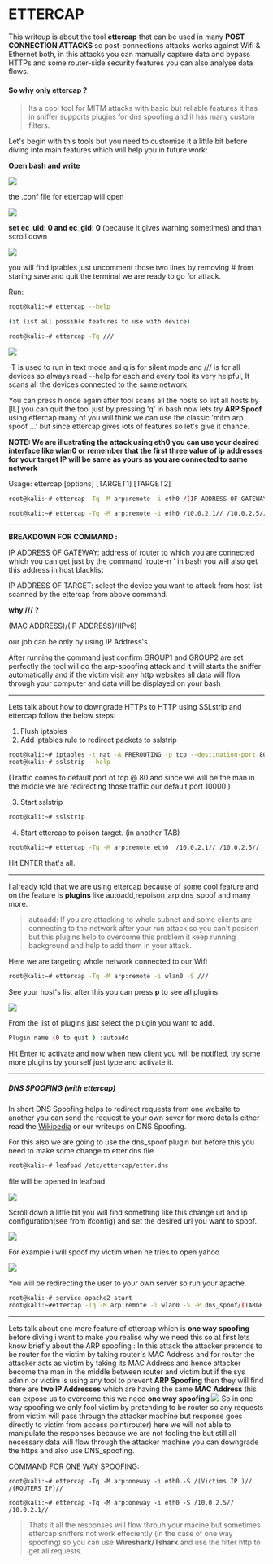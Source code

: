 
# ETTERCAP



This writeup is about the tool **ettercap** that can be used in many **POST CONNECTION ATTACKS** so post-connections attacks works against Wifi & Ethernet both, in this attacks you can manually capture data and bypass HTTPs and some router-side security features you can also analyse data flows.

#### So why only  ettercap ?

>Its a cool tool for MITM attacks with basic but reliable features it has in sniffer supports plugins for dns spoofing and it has many custom filters.

Let's begin with this tools but you need to  customize it a little bit before diving into main features which will help you in future work:

**Open bash and write**

![](img/ettercap/p1.png)

the .conf file for ettercap will open

![](img/ettercap/p2.png)

**set ec_uid: 0 and ec_gid: 0** (because it gives warning sometimes) and than scroll down

![](img/ettercap/p3.png)

you will find iptables just uncomment those two lines by removing # from staring save and quit the terminal we are ready to go for attack.

Run:

```bash
root@kali:~# ettercap --help

(it list all possible features to use with device)

root@kali:~# ettercap -Tq ///

```

![](img/ettercap/p4.png)

-T is used to run in text mode and q is for silent mode and  /// is for all devices so always read --help for each and every tool its very helpful, It scans all the devices connected to the same network.

You can press h once again after tool scans all the hosts so list all hosts by [lL] you can quit the tool just by pressing 'q' in bash now lets try **ARP Spoof** using ettercap many of you will think we can use the classic 'mitm arp spoof ...'
but since ettercap gives lots of features so let's give it chance.

**NOTE: We are illustrating the attack using eth0 you can use your desired interface like wlan0  or remember that the first three value of ip addresses for your target IP will be same as yours as you are connected to same network**

Usage: ettercap [options] [TARGET1] [TARGET2]

```bash
root@kali:~# ettercap -Tq -M arp:remote -i eth0 /(IP ADDRESS OF GATEWAY)// /(IP ADDRESS OF TARGET)//

```

```bash
root@kali:~# ettercap -Tq -M arp:remote -i eth0 /10.0.2.1// /10.0.2.5//

```
---
**BREAKDOWN FOR COMMAND :**

IP ADDRESS OF GATEWAY: address of router to which you are connected which you can get just by the command 'route-n ' in bash you will also get this address in host blacklist

IP ADDRESS OF TARGET: select the device you want to attack from host list scanned by the ettercap from above command.

**why /// ?**

(MAC ADDRESS)/(IP ADDRESS)/(IPv6)

our job can be only by using  IP Address's

After running the command just confirm GROUP1 and GROUP2 are set perfectly the tool will do the arp-spoofing attack and it will starts the sniffer automatically and if the victim visit any http websites all data will flow through your computer and data will be displayed on your bash

---

Lets talk about how to downgrade HTTPs to HTTP using SSLstrip and ettercap follow the below steps:

1. Flush iptables
2. Add iptables rule to redirect packets to sslstrip

```bash
root@kali:~# iptables -t nat -A PREROUTING -p tcp --destination-port 80 -j REDIRECT --to-port 10000
root@kali:~# sslstrip --help

```
(Traffic comes to default port of tcp @ 80 and since we will be the man in the middle we are redirecting those traffic our default port 10000 )


3. Start sslstrip

```bash
root@kali:~# sslstrip

```
4. Start ettercap to poison target. (in another TAB)

```bash
root@kali:~# ettercap -Tq -M arp:remote eth0  /10.0.2.1// /10.0.2.5//

```
Hit ENTER that's all.

---

I already told that we are using ettercap because of some cool feature and on the feature is **plugins** like autoadd,repoison_arp,dns_spoof and many more.

>autoadd: If you are attacking to whole subnet and some clients are connecting to the network after your run attack so you can't posison but this plugins help to overcome this problem it keep running background and help to add them in your attack.

Here we are targeting whole network connected to our Wifi

```bash
root@kali:~# ettercap -Tq -M arp:remote -i wlan0 -S ///

```
See your host's list after this  you can press **p** to see all plugins

![](img/ettercap/p5.jpeg)

From the list of plugins just select the plugin you want to add.

```bash
Plugin name (0 to quit ) :autoadd

```
Hit Enter to activate and now when new client you will be notified, try some more plugins by yourself just type and activate it.


---
##### DNS SPOOFING (with ettercap)

In short DNS Spoofing helps to redirect requests from one website to another you can send the request to your own sever for more details either read the [Wikipedia](https://en.wikipedia.org/wiki/DNS_spoofing) or our writeups on DNS Spoofing.

For this also we are going to use the dns_spoof plugin but before this you need to make some change to etter.dns file

```bash
root@kali:~# leafpad /etc/ettercap/etter.dns

```
file will be opened in leafpad

![](img/ettercap/p6.jpeg)

Scroll down a little bit you will find something like this change url and ip configuration(see from ifconfig) and set the desired url you want to spoof.

![](img/ettercap/p7.jpeg)

For example i will spoof my victim when he tries to open yahoo

![](img/ettercap/p8.jpeg)

You will be redirecting the user to your own server so run your apache.

```bash
root@kali:~# service apache2 start
root@kali:~#ettercap -Tq -M arp:remote -i wlan0 -S -P dns_spoof/(TARGET IP)//  /(GATEWAY IP)//

```
---

Lets talk about one more feature of ettercap which is **one way spoofing** before diving i want to make you realise why we need this so at first lets  know briefly  about the ARP spoofing : In this attack the attacker pretends to be router for the victim by taking router's MAC Address and for router the attacker acts as victim by taking its MAC Address and hence attacker become the man in the middle between router and victim but if the sys admin or victim is using any tool to prevent **ARP Spoofing** then they will find there are **two IP Addresses** which are having the same **MAC Address** this can expose us to overcome this we need **one way spoofing**
![](img/ettercap/arp.png)
So in one way spoofing we only fool victim by pretending to be router so any requests from victim will pass through the attacker machine but response goes directly to victim from access point(router) here we will not able to manipulate the responses because we are not fooling the but still all necessary data will flow through the attacker machine you can downgrade the https and also use DNS_spoofing.

COMMAND FOR ONE WAY SPOOFING:
```
root@kali:~# ettercap -Tq -M arp:oneway -i eth0 -S /(Victims IP )// /(ROUTERS IP)//

```

```
root@kali:~# ettercap -Tq -M arp:oneway -i eth0 -S /10.0.2.5// /10.0.2.1//

```

>Thats it all the responses will flow throuh your macine  but sometimes ettercap sniffers not work effeciently (in the case of one way spoofing) so you can use **Wireshark/Tshark** and use the filter http to get all requests.
